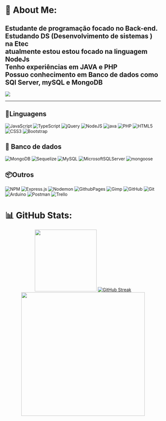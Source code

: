 # 💫 About Me:

<h2> Estudante de programação focado no Back-end.<br>Estudando DS (Desenvolvimento de sistemas ) na Etec<br>atualmente estou estou focado na linguagem NodeJs <br>Tenho experiências em JAVA e PHP <Br> Possuo conhecimento em Banco de dados como SQl Server, mySQL e MongoDB</h2>

 
 [![](https://visitcount.itsvg.in/api?id=Eeu2005&icon=10&color=13)](https://visitcount.itsvg.in)

 ---

## 🧾Linguagens 
![JavaScript](https://img.shields.io/badge/javascript-%23323330.svg?style=for-the-badge&logo=javascript&logoColor=%23F7DF1E)  ![TypeScript](https://img.shields.io/badge/typescript-%23007ACC.svg?style=for-the-badge&logo=typescript&logoColor=white) ![jQuery](https://img.shields.io/badge/jquery-%230769AD.svg?style=for-the-badge&logo=jquery&logoColor=white) ![NodeJS](https://img.shields.io/badge/node.js-6DA55F?style=for-the-badge&logo=node.js&logoColor=white) ![java](https://img.shields.io/badge/java-red?style=for-the-badge&logo=eclipse) ![PHP](https://img.shields.io/badge/php-%23777BB4.svg?style=for-the-badge&logo=php&logoColor=white) ![HTML5](https://img.shields.io/badge/html5-%23E34F26.svg?style=for-the-badge&logo=html5&logoColor=white)![CSS3](https://img.shields.io/badge/css3-%231572B6.svg?style=for-the-badge&logo=css3&logoColor=white)
 ![Bootstrap](https://img.shields.io/badge/bootstrap-%238511FA.svg?style=for-the-badge&logo=bootstrap&logoColor=white)
 ## 🎲 Banco de dados
![MongoDB](https://img.shields.io/badge/MongoDB-%234ea94b.svg?style=for-the-badge&logo=mongodb&logoColor=white) ![Sequelize](https://img.shields.io/badge/Sequelize-52B0E7?style=for-the-badge&logo=Sequelize&logoColor=white) ![MySQL](https://img.shields.io/badge/mysql-4479A1.svg?style=for-the-badge&logo=mysql&logoColor=white) ![MicrosoftSQLServer](https://img.shields.io/badge/Microsoft%20SQL%20Server-CC2927?style=for-the-badge&logo=microsoft%20sql%20server&logoColor=white) ![mongoose](https://img.shields.io/badge/Mongoose-green?style=for-the-badge&logo=mongoose&color=blue)

## 📦Outros
 ![NPM](https://img.shields.io/badge/NPM-%23CB3837.svg?style=for-the-badge&logo=npm&logoColor=white) ![Express.js](https://img.shields.io/badge/express.js-%23404d59.svg?style=for-the-badge&logo=express&logoColor=%2361DAFB) ![Nodemon](https://img.shields.io/badge/NODEMON-%23323330.svg?style=for-the-badge&logo=nodemon&logoColor=%BBDEAD)   ![GithubPages](https://img.shields.io/badge/github%20pages-121013?style=for-the-badge&logo=github&logoColor=white)  ![Gimp](https://img.shields.io/badge/Gimp-657D8B?style=for-the-badge&logo=gimp&logoColor=FFFFFF) ![GitHub](https://img.shields.io/badge/github-%23121011.svg?style=for-the-badge&logo=github&logoColor=white) ![Git](https://img.shields.io/badge/git-%23F05033.svg?style=for-the-badge&logo=git&logoColor=white) ![Arduino](https://img.shields.io/badge/-Arduino-00979D?style=for-the-badge&logo=Arduino&logoColor=white) ![Postman](https://img.shields.io/badge/Postman-FF6C37?style=for-the-badge&logo=postman&logoColor=white) ![Trello](https://img.shields.io/badge/Trello-%23026AA7.svg?style=for-the-badge&logo=Trello&logoColor=white)
# 📊 GitHub Stats:

<div align="center">
<img height=200   src="https://github-readme-stats.vercel.app/api?username=Eeu2005&theme=react&hide_border=True&include_all_commits=true&amp;count_private=true&amp;locale=pt-br&amp;custom_title=Estat%C3%ADsticas+do+GitHub+de+eeu&amp;show_icons=true&amp;layout=compact&rank_icon=github&ring_color=FF00FF" alt="">
<a href="https://git.io/streak-stats"><img src="https://github-readme-streak-stats.herokuapp.com?user=Eeu2005&theme=react&hide_border=true&locale=pt_BR&date_format=%5BY.%5Dn.j&mode=weekly&card_width=500&card_height=200&stroke=ff00ff&sideNums=009AC4&sideLabels=ffffff&dates=009AC4&hide_current_streak=true" alt="GitHub Streak" /></a>
<br>
<a align="center"><img height="400" align="center"  src="https://github-readme-stats.vercel.app/api/top-langs/?username=Eeu2005&amp;theme=react&amp;hide_border=True&amp;include_all_commits=true&amp;count_private=true&amp;locale=pt-br&amp;layout=pie" alt=""></a>
</div>

<!-- Proudly created with GPRM ( https://gprm.itsvg.in ) -->